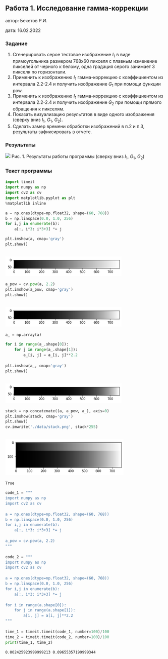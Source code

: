 ## Работа 1. Исследование гамма-коррекции
автор: Бекетов Р.И.

дата: 16.02.2022

### Задание
1. Сгенерировать серое тестовое изображение $I_1$ в виде прямоугольника размером 768х60 пикселя с плавным изменение пикселей от черного к белому, одна градация серого занимает 3 пикселя по горизонтали.
2. Применить  к изображению $I_1$ гамма-коррекцию с коэффициентом из интервала 2.2-2.4 и получить изображение $G_1$ при помощи функции pow.
3. Применить  к изображению $I_1$ гамма-коррекцию с коэффициентом из интервала 2.2-2.4 и получить изображение $G_2$ при помощи прямого обращения к пикселям.
4. Показать визуализацию результатов в виде одного изображения (сверху вниз $I_1$, $G_1$, $G_2$).
5. Сделать замер времени обработки изображений в п.2 и п.3, результаты зафиксировать в отчете.

### Результаты
![](C:\Users\spbek\Desktop\image_processing\lab01.png)
Рис. 1. Результаты работы программы (сверху вниз $I_1$, $G_1$, $G_2$)

### Текст программы


```python
import timeit
import numpy as np
import cv2 as cv
import matplotlib.pyplot as plt
%matplotlib inline
```


```python
a = np.ones(dtype=np.float32, shape=(60, 768))
b = np.linspace(0.0, 1.0, 256)
for i,j in enumerate(b):
    a[:, i*3: i*3+3] *= j
```


```python
plt.imshow(a, cmap='gray')
plt.show()
```


​    
![png](output_6_0.png)
​    



```python
a_pow = cv.pow(a, 2.2)
plt.imshow(a_pow, cmap='gray')
plt.show()
```


​    
![png](output_7_0.png)
​    



```python
a_ = np.array(a)
```


```python
for i in range(a_.shape[0]):
    for j in range(a_.shape[1]):
        a_[i, j] = a_[i, j]**2.2

plt.imshow(a_, cmap='gray')
plt.show()
```


​    
![png](output_9_0.png)
​    



```python
stack = np.concatenate((a, a_pow, a_), axis=0)
plt.imshow(stack, cmap='gray')
plt.show()
cv.imwrite('./data/stack.png', stack*255)
```


​    
![png](output_10_0.png)
​    





    True




```python
code_1 = """
import numpy as np
import cv2 as cv

a = np.ones(dtype=np.float32, shape=(60, 768))
b = np.linspace(0.0, 1.0, 256)
for i,j in enumerate(b):
    a[:, i*3: i*3+3] *= j

a_pow = cv.pow(a, 2.2)
"""

code_2 = """
import numpy as np
import cv2 as cv

a = np.ones(dtype=np.float32, shape=(60, 768))
b = np.linspace(0.0, 1.0, 256)
for i,j in enumerate(b):
    a[:, i*3: i*3+3] *= j

for i in range(a.shape[0]):
    for j in range(a.shape[1]):
        a[i, j] = a[i, j]**2.2
"""

time_1 = timeit.timeit(code_1, number=100)/100
time_2 = timeit.timeit(code_2, number=100)/100
print(time_1, time_2)
```

    0.002425923999999213 0.09655357199999344


